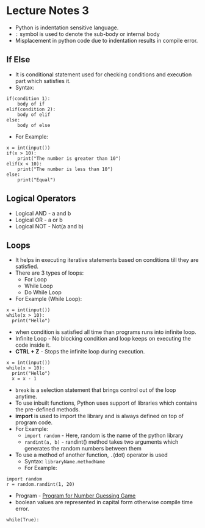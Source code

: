 # Lecture Notes 3

* Python is indentation sensitive language.
* `:` symbol is used to denote the sub-body or internal body
* Misplacement in python code due to indentation results in compile error.

## If Else
* It is conditional statement used for checking conditions and execution part which satisfies it.
* Syntax:
```
if(condition 1):
    body of if
elif(condition 2):
    body of elif
else:
    body of else
```
* For Example:
```
x = int(input())
if(x > 10):
    print("The number is greater than 10")
elif(x < 10):
    print("The number is less than 10")
else:
    print("Equal")
```
## Logical Operators
* Logical AND - a and b
* Logical OR - a or b
* Logical NOT - Not(a and b)

## Loops
* It helps in executing iterative statements based on conditions till they are satisfied.
* There are 3 types of loops:
  * For Loop
  * While Loop
  * Do While Loop
* For Example (While Loop):
```
x = int(input())
while(x > 10):
  print("Hello")
```
* when condition is satisfied all time than programs runs into infinite loop.
* Infinite Loop - No blocking condition and loop keeps on executing the code inside it.
* __CTRL + Z__ - Stops the infinite loop during execution.
```
x = int(input())
while(x > 10):
  print("Hello")
  x = x - 1
```
* `break` is a selection statement that brings control out of the loop anytime.
* To use inbuilt functions, Python uses support of libraries which contains the pre-defined methods.
* __import__ is used to import the library and is always defined on top of program code.
* For Example:
  * `import random` - Here, random is the name of the python library <br>
  * `randint(a, b)` - randint() method takes two arguments which generates the random numbers between them
* To use a method of another function, `.`(dot) operator is used
  * Syntax: `libraryName.methodName`
  * For Example:
```
import random
r = random.randint(1, 20)
```
* Program - [Program for Number Guessing Game](https://github.com/abhinavg916/ytcodehelp-python/blob/master/Lectures/Lecture%203/NumberGuessingGame.py)
* boolean values are represented in capital form otherwise compile time error.
```
while(True):
```
